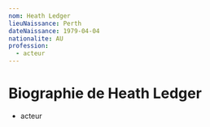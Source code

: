 ```yaml
---
nom: Heath Ledger
lieuNaissance: Perth
dateNaissance: 1979-04-04
nationalite: AU
profession:
  - acteur
---
```


# Biographie de Heath Ledger

- acteur
